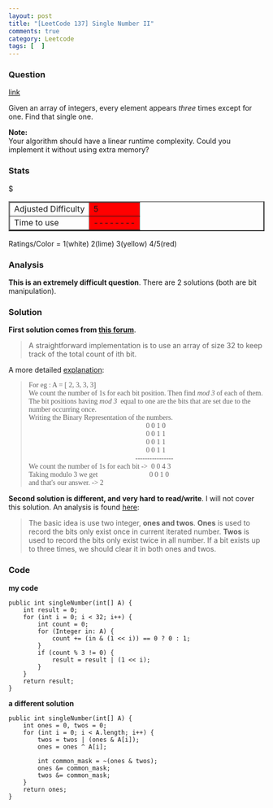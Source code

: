 ```yaml
---
layout: post
title: "[LeetCode 137] Single Number II"
comments: true
category: Leetcode
tags: [  ]
---
```


### Question 
[link](https://oj.leetcode.com/problems/single-number-ii/)

<div class="question-content bg-color bg-img font-color">
            <p class="font-color"></p><p class="font-color">
Given an array of integers, every element appears <i>three</i> times except for one. Find that single one.
</p>

<p class="font-color">
<b>Note:</b><br>
Your algorithm should have a linear runtime complexity. Could you implement it without using extra memory?
</p><p class="font-color"></p>
          </div>

### Stats
<table border="2">
	<tr>
		<td>Adjusted Difficulty</td>
		<td bgcolor="red">5</td>
	</tr>
	<tr>$
		<td>Time to use</td>
		<td bgcolor="red">--------</td>
	</tr>
</table>

Ratings/Color = 1(white) 2(lime) 3(yellow) 4/5(red)

### Analysis

__This is an extremely difficult question__. There are 2 solutions (both are bit manipulation). 

### Solution

__First solution comes from [this forum](https://oj.leetcode.com/discuss/857/constant-space-solution)__. 

> A straightforward implementation is to use an array of size 32 to keep track of the total count of ith bit.

A more detailed [explanation](http://leetcodesolutions.blogspot.sg/2013/10/single-number-ii.html): 

<blockquote cite="http://leetcodesolutions.blogspot.sg/2013/10/single-number-ii.html">
    <div >
        <span style="font-family: Times, Times New Roman, serif;" class="font-color">For eg : A = [ 2, 3, 3, 3]</span>
    </div>
    <div >
        <span style="font-family: Times, Times New Roman, serif;" class="font-color">We count the number of 1s for each bit position. Then find <i>mod 3 </i>of each of them. The bit positions having <i>mod 3 </i>&nbsp;equal to one are the bits that are set due to the number occurring once.</span>
    </div>
    <div >
        <span style="font-family: Times, Times New Roman, serif;" class="font-color">Writing the Binary Representation of the numbers.</span>
    </div>
    <div >
        <span style="font-family: Times, Times New Roman, serif;" class="font-color">&nbsp; &nbsp; &nbsp; &nbsp; &nbsp; &nbsp; &nbsp; &nbsp; &nbsp; &nbsp; &nbsp; &nbsp; &nbsp; &nbsp; &nbsp; &nbsp; &nbsp; &nbsp; &nbsp; &nbsp; &nbsp; &nbsp; &nbsp; &nbsp; &nbsp; &nbsp; &nbsp; &nbsp; &nbsp; &nbsp; &nbsp; &nbsp; &nbsp; 0 0 1 0</span>
    </div>
    <div >
        <span style="font-family: Times, Times New Roman, serif;" class="font-color">&nbsp; &nbsp; &nbsp; &nbsp; &nbsp; &nbsp; &nbsp; &nbsp; &nbsp; &nbsp; &nbsp; &nbsp; &nbsp; &nbsp; &nbsp; &nbsp; &nbsp; &nbsp; &nbsp; &nbsp; &nbsp; &nbsp; &nbsp; &nbsp; &nbsp; &nbsp; &nbsp; &nbsp; &nbsp; &nbsp; &nbsp; &nbsp; &nbsp; 0 0 1 1</span>
    </div>
    <div >
        <span style="font-family: Times, Times New Roman, serif;" class="font-color">&nbsp; &nbsp; &nbsp; &nbsp; &nbsp; &nbsp; &nbsp; &nbsp; &nbsp; &nbsp; &nbsp; &nbsp; &nbsp; &nbsp; &nbsp; &nbsp; &nbsp; &nbsp; &nbsp; &nbsp; &nbsp; &nbsp; &nbsp; &nbsp; &nbsp; &nbsp; &nbsp; &nbsp; &nbsp; &nbsp; &nbsp; &nbsp; &nbsp; 0 0 1 1</span>
    </div>
    <div >
        <span style="font-family: Times, Times New Roman, serif;" class="font-color">&nbsp; &nbsp; &nbsp; &nbsp; &nbsp; &nbsp; &nbsp; &nbsp; &nbsp; &nbsp; &nbsp; &nbsp; &nbsp; &nbsp; &nbsp; &nbsp; &nbsp; &nbsp; &nbsp; &nbsp; &nbsp; &nbsp; &nbsp; &nbsp; &nbsp; &nbsp; &nbsp; &nbsp; &nbsp; &nbsp; &nbsp; &nbsp; &nbsp; 0 0 1 1</span>
    </div>
    <div >
        <span style="font-family: Times, Times New Roman, serif;" class="font-color">&nbsp; &nbsp; &nbsp; &nbsp; &nbsp; &nbsp; &nbsp; &nbsp; &nbsp; &nbsp; &nbsp; &nbsp; &nbsp; &nbsp; &nbsp; &nbsp; &nbsp; &nbsp; &nbsp; &nbsp; &nbsp; &nbsp; &nbsp; &nbsp; &nbsp; &nbsp; &nbsp; &nbsp; &nbsp; &nbsp; ----------------</span>
    </div>
    <div >
        <span style="font-family: Times, Times New Roman, serif;" class="font-color">We count the number of 1s for each bit -&gt; &nbsp;0 0 4 3</span>
    </div>
    <div >
        <span style="font-family: Times, Times New Roman, serif;" class="font-color">Taking modulo 3 we get &nbsp; &nbsp; &nbsp; &nbsp; &nbsp; &nbsp; &nbsp; &nbsp; &nbsp; &nbsp; &nbsp; &nbsp; &nbsp; &nbsp; 0 0 1 0</span>
    </div>
    <div >
        <span style="font-family: Times, Times New Roman, serif;" class="font-color">and that's our answer. -&gt; 2</span>
    </div>

</blockquote>

__Second solution is different, and very hard to read/write__. I will not cover this solution. An analysis is found [here](http://zhaohongze.com/wordpress/2013/12/04/leetcode-single-number-ii/): 

> The basic idea is use two integer, __ones and twos__. __Ones__ is used to record the bits only exist once in current iterated number. __Twos__ is used to record the bits only exist twice in all number. If a bit exists up to three times, we should clear it in both ones and twos.

### Code

__my code__

    public int singleNumber(int[] A) {
		int result = 0;
        for (int i = 0; i < 32; i++) {
			int count = 0;
			for (Integer in: A) {
				count += (in & (1 << i)) == 0 ? 0 : 1;
			}
			if (count % 3 != 0) {
				result = result | (1 << i);
			}
		}
		return result;
    }

__a different solution__

    public int singleNumber(int[] A) {
		int ones = 0, twos = 0;
		for (int i = 0; i < A.length; i++) {
			twos = twos | (ones & A[i]);
			ones = ones ^ A[i];

			int common_mask = ~(ones & twos);
			ones &= common_mask;
			twos &= common_mask;
		}
		return ones;
	}
